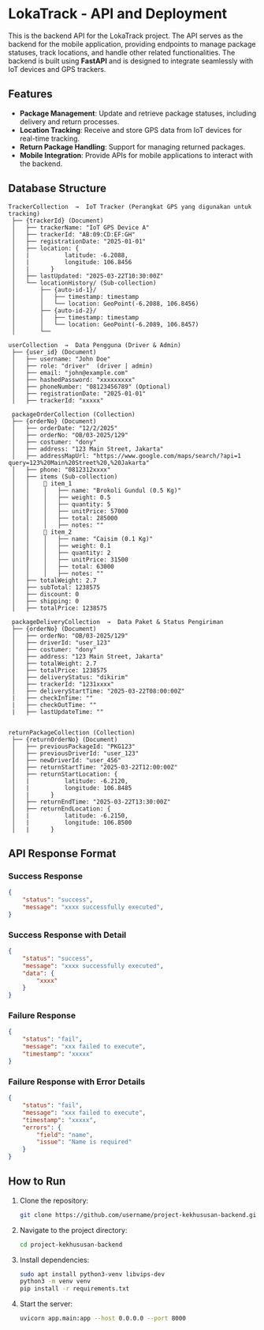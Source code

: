 # LokaTrack - API and Deployment

This is the backend API for the LokaTrack project. The API serves as the backend for the mobile application, providing endpoints to manage package statuses, track locations, and handle other related functionalities. The backend is built using **FastAPI** and is designed to integrate seamlessly with IoT devices and GPS trackers.

## Features
- **Package Management**: Update and retrieve package statuses, including delivery and return processes.
- **Location Tracking**: Receive and store GPS data from IoT devices for real-time tracking.
- **Return Package Handling**: Support for managing returned packages.
- **Mobile Integration**: Provide APIs for mobile applications to interact with the backend.

## Database Structure
```
TrackerCollection  →  IoT Tracker (Perangkat GPS yang digunakan untuk tracking)
 ├── {trackerId} (Document)
 │   ├── trackerName: "IoT GPS Device A"
 │   ├── trackerId: "AB:09:CD:EF:GH"
 │   ├── registrationDate: "2025-01-01"
 │   ├── location: {
 │   |          latitude: -6.2088,
 │   |          longitude: 106.8456
 │   |      }
 │   ├── lastUpdated: "2025-03-22T10:30:00Z"
 │   └── locationHistory/ (Sub-collection)
 │       ├── {auto-id-1}/
 │       │   ├── timestamp: timestamp
 │       │   └── location: GeoPoint(-6.2088, 106.8456)
 │       ├── {auto-id-2}/
 │       │   ├── timestamp: timestamp
 │       │   └── location: GeoPoint(-6.2089, 106.8457)
 │       └── 
  
userCollection  →  Data Pengguna (Driver & Admin)
 ├── {user_id} (Document)
 │   ├── username: "John Doe"
 │   ├── role: "driver"  (driver | admin)
 │   ├── email: "john@example.com"
 │   ├── hashedPassword: "xxxxxxxxx"
 │   ├── phoneNumber: "08123456789" (Optional)
 │   ├── registrationDate: "2025-01-01"
 │   ├── trackerId: "xxxxx"

 packageOrderCollection (Collection)
 ├── {orderNo} (Document)
 │   ├── orderDate: "12/2/2025"
 │   ├── orderNo: "OB/03-2025/129"
 │   ├── costumer: "dony"
 │   ├── address: "123 Main Street, Jakarta"
 │   ├── addressMapUrl: "https://www.google.com/maps/search/?api=1 query=123%20Main%20Street%20,%20Jakarta"
 │   ├── phone: "0812312xxxx"
 │   ├── items (Sub-collection)
 │   │    📄 item_1
 │   │    │   ├── name: "Brokoli Gundul (0.5 Kg)"
 │   │    │   ├── weight: 0.5 
 │   │    │   ├── quantity: 5
 │   │    │   ├── unitPrice: 57000
 │   │    │   ├── total: 285000
 │   │    │   ├── notes: ""
 │   │    📄 item_2
 │   │    │   ├── name: "Caisim (0.1 Kg)"
 │   │    │   ├── weight: 0.1
 │   │    │   ├── quantity: 2
 │   │    │   ├── unitPrice: 31500
 │   │    │   ├── total: 63000
 │   │    │   ├── notes: ""
 │   ├── totalWeight: 2.7
 │   ├── subTotal: 1238575
 │   ├── discount: 0
 │   ├── shipping: 0
 │   ├── totalPrice: 1238575

 packageDeliveryCollection  →  Data Paket & Status Pengiriman
 ├── {orderNo} (Document)
 │   ├── orderNo: "OB/03-2025/129"
 │   ├── driverId: "user_123"
 │   ├── costumer: "dony"
 │   ├── address: "123 Main Street, Jakarta"
 │   ├── totalWeight: 2.7
 │   ├── totalPrice: 1238575
 │   ├── deliveryStatus: "dikirim"
 │   ├── trackerId: "1231xxxx"
 │   ├── deliveryStartTime: "2025-03-22T08:00:00Z"
 |   ├── checkInTime: ""
 |   ├── checkOutTime: ""
 |   ├── lastUpdateTime: ""


returnPackageCollection (Collection)
 ├── {returnOrderNo} (Document)
 │   ├── previousPackageId: "PKG123"
 │   ├── previousDriverId: "user_123"
 │   ├── newDriverId: "user_456"
 │   ├── returnStartTime: "2025-03-22T12:00:00Z"
 │   ├── returnStartLocation: { 
 │   |          latitude: -6.2120, 
 │   |          longitude: 106.8485 
 │   |      }
 │   ├── returnEndTime: "2025-03-22T13:30:00Z"
 │   ├── returnEndLocation: { 
 │   |          latitude: -6.2150, 
 │   |          longitude: 106.8500 
 │   |      }
 ```


## API Response Format
### Success Response
```json
{
    "status": "success",
    "message": "xxxx successfully executed",
}
```

### Success Response with Detail
```json
{
    "status": "success",
    "message": "xxxx successfully executed",
    "data": {
        "xxxx"
    }
}
```

### Failure Response
```json
{
    "status": "fail",
    "message": "xxx failed to execute",
    "timestamp": "xxxxx"
}
```

### Failure Response with Error Details
```json
{
    "status": "fail",
    "message": "xxx failed to execute",
    "timestamp": "xxxxx",
    "errors": {
        "field": "name",
        "issue": "Name is required"
    }
}
```


## How to Run
1. Clone the repository:
   ```bash
   git clone https://github.com/username/project-kekhususan-backend.git
   ```
2. Navigate to the project directory:
   ```bash
   cd project-kekhususan-backend
   ```
3. Install dependencies:
   ```bash
   sudo apt install python3-venv libvips-dev
   python3 -m venv venv
   pip install -r requirements.txt
   ```
4. Start the server:
   ```bash
   uvicorn app.main:app --host 0.0.0.0 --port 8000
   ```

